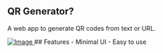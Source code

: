 ## QR Generator?

A web app to generate QR codes from text or URL.

<a href="https://rojansapkota.com.np/">
         <img alt="Image" src="https://image.thum.io/get/https://rojangamingyt.github.io/qr-generator/">
      </a>
## Features
- Minimal UI
- Easy to use
